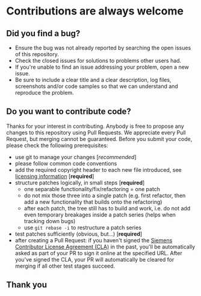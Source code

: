 <!--
    SPDX-FileCopyrightText: Copyright 2024 Siemens AG
    SPDX-License-Identifier: MIT
-->

# Contributions are always welcome

## Did you find a bug?

* Ensure the bug was not already reported by searching the open issues of this
  repository.
* Check the closed issues for solutions to problems other users had.
* If you're unable to find an issue addressing your problem, open a new issue.
* Be sure to include a clear title and a clear description, log files,
  screenshots and/or code samples so that we can understand and reproduce the
  problem.

## Do you want to contribute code?

Thanks for your interest in contributing. Anybody is free to propose any changes
to this repository using Pull Requests. We appreciate every Pull Request, but
merging cannot be guaranteed. Before you submit your code, please check the
following prerequisites:

* use git to manage your changes [*recommended*]
* please follow common code conventions
* add the required copyright header to each new file introduced, see [licensing
  information](LICENSE) [**required**]
* structure patches logically, in small steps [**required**]
  * one separable functionality/fix/refactoring = one patch
  * do not mix those three into a single patch (e.g. first refactor, then add
    a new functionality that builds onto the refactoring)
  * after each patch, the tree still has to build and work, i.e. do not add
    even temporary breakages inside a patch series (helps when tracking down
    bugs)
  * use `git rebase -i` to restructure a patch series
* test patches sufficiently (obvious, but...) [**required**]
* after creating a Pull Request: if you haven't signed the [Siemens Contributor
  License Agreement
  (CLA)](https://github.com/siemens/.github/blob/main/cla/cla.md) in the past,
  you'll be automatically asked as part of your PR to sign it online at the
  specified URL. After you've signed the CLA, your PR will automatically be
  cleared for merging if all other test stages succeed.

## Thank you
